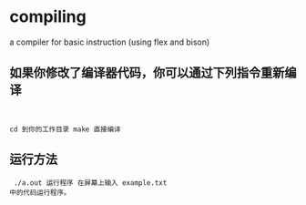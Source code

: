 # compiling
a compiler for basic instruction (using flex and bison)




## 如果你修改了编译器代码，你可以通过下列指令重新编译
<compile><code>

cd       到你的工作目录
make     直接编译
</code></compile>


## 运行方法
<run><code>
./a.out  运行程序
在屏幕上输入 example.txt 中的代码运行程序。
</code></run>